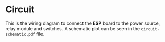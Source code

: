 # Circuit
This is the wiring diagram to connect the **ESP** board to the power source, relay module and switches. A schematic plot can be seen in the `circuit-schematic.pdf` file.
